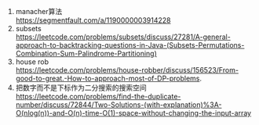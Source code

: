1. manacher算法   
https://segmentfault.com/a/1190000003914228        
2. subsets    
https://leetcode.com/problems/subsets/discuss/27281/A-general-approach-to-backtracking-questions-in-Java-(Subsets-Permutations-Combination-Sum-Palindrome-Partitioning)
3. house rob  
https://leetcode.com/problems/house-robber/discuss/156523/From-good-to-great.-How-to-approach-most-of-DP-problems.     
4. 把数字而不是下标作为二分搜索的搜索空间   
https://leetcode.com/problems/find-the-duplicate-number/discuss/72844/Two-Solutions-(with-explanation)%3A-O(nlog(n))-and-O(n)-time-O(1)-space-without-changing-the-input-array      
